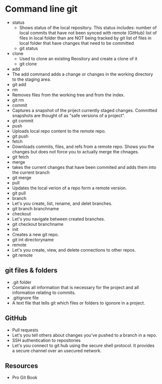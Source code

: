 # Command line git 
- status 
	- Shows status of the local repository. This status includes:
 number of local commits that have not been synced with remote (GitHub)
 list of files in local folder than are NOT being tracked by git
 list of files in local folder that have changes that need to be committed
	- git status 
- clone 
	- Used to clone an existing Reository and create a clone of it
	- git clone 
- add 
 - The add command adds a change or changes in the working directory to the staging area.
 - git add 
- rm
 - Removes files from the working tree and from the index.
 - git rm 
- commit
 - Captures a snapshot of the priject currently staged changes. 
 Committed snapshots are thought of as "safe versions of a project". 
 - git commit 
- push 
 - Uploads local repo content to the remote repo.
 - git push 
- fetch 
 - Downloads commits, files, and refs from a remote repo. Shows you the changes but does not force you to actually merge the chnages.
 - git fetch 
- merge
 - takes the current changes that have been commited and adds them into the current branch
 - git merge
- pull
 - Updates the local verion of a repo form a remote version.
 - git pull 
- branch
 - Let's you create, list, rename, and delet branches.
 - git branch branchname
- checkout
 - Let's you navigate between created branches.
 - git checkout branchname
- init
 - Creates a new git repo.
 - git int directoryname 
- remote 
 - Let's you create, view, and delete connections to other repos.
 - git remote 
## git files & folders
- .git folder
 - Contains all information that is necessary for the project and all information relating to commits.
- .gitignore file
 - A text file that tells git which files or folders to igonore in a project.
## GitHub 
- Pull requests
 - Let's you tell others about changes you've pushed to a branch in a repo.
- SSH authentication to repositories
 - Let's you connect to git hub using the secure shell protocol. It provides a secure channel over an usecured network.
## Resources
- Pro Git Book

